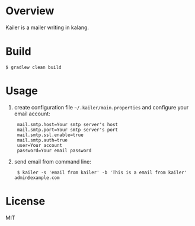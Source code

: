 # Overview

Kailer is a mailer writing in kalang.

# Build

    $ gradlew clean build

# Usage

1. create configuration file `~/.kailer/main.properties` and configure your email account:

        mail.smtp.host=Your smtp server's host
        mail.smtp.port=Your smtp server's port
        mail.smtp.ssl.enable=true
        mail.smtp.auth=true
        user=Your account 
        password=Your email password


2. send email from command line:

        $ kailer -s 'email from kailer' -b 'This is a email from kailer' admin@example.com



# License

MIT